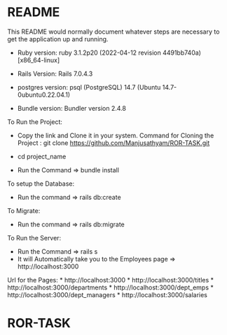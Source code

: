 # README

This README would normally document whatever steps are necessary to get the
application up and running.


* Ruby version:
    ruby 3.1.2p20 (2022-04-12 revision 4491bb740a) [x86_64-linux]

* Rails Version:
    Rails 7.0.4.3
    
* postgres version:
    psql (PostgreSQL) 14.7 (Ubuntu 14.7-0ubuntu0.22.04.1)

* Bundle version:
    Bundler version 2.4.8
    
 To Run the Project:
 
 * Copy the link and Clone it in your system.
    Command for Cloning the Project : git clone https://github.com/Manjusathyam/ROR-TASK.git

 * cd project_name
 
 * Run the Command => bundle install
 
 To setup the Database:
 
 * Run the command => rails db:create
 
 To Migrate:
 
 * Run the command => rails db:migrate
 
 To Run the Server:
   * Run the Command => rails s
   * It will Automatically take you to the Employees page => http://localhost:3000
   
   Url for the Pages:
    * http://localhost:3000
    * http://localhost:3000/titles
    * http://localhost:3000/departments
    * http://localhost:3000/dept_emps
    * http://localhost:3000/dept_managers
    * http://localhost:3000/salaries

# ROR-TASK
